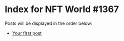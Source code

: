 # Index for NFT World #1367
Posts will be displayed in the order below:

- [Your first post](./001-first.md)

